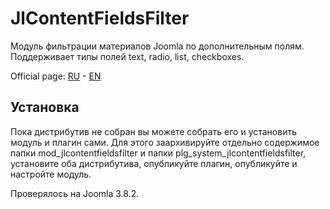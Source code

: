 # JlContentFieldsFilter
Модуль фильтрации материалов Joomla по дополнительным полям. Поддерживает типы полей text, radio, list, checkboxes.

Official page: [RU](https://joomline.ru/rasshirenija/moduli/jlcontentfieldsfilter.html) - [EN](http://joomline.org/extensions/modules-for-joomla/jlcontentfieldsfilter.html)


## Установка
Пока дистрибутив не собран вы можете собрать его и установить модуль и плагин сами. Для этого заархивируйте отдельно содержимое папки mod_jlcontentfieldsfilter и папки plg_system_jlcontentfieldsfilter, установите оба дистрибутива, опубликуйте плагин, опубликуйте и настройте модуль.

Проверялось на Joomla 3.8.2.
